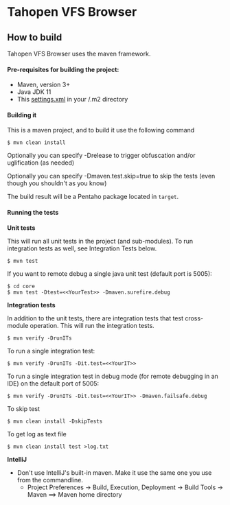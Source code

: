 # Tahopen VFS Browser #

How to build
--------------

Tahopen VFS Browser uses the maven framework. 


#### Pre-requisites for building the project:
* Maven, version 3+
* Java JDK 11
* This [settings.xml](https://raw.githubusercontent.com/pentaho/maven-parent-poms/master/maven-support-files/settings.xml) in your <user-home>/.m2 directory

#### Building it

This is a maven project, and to build it use the following command

```
$ mvn clean install
```
Optionally you can specify -Drelease to trigger obfuscation and/or uglification (as needed)

Optionally you can specify -Dmaven.test.skip=true to skip the tests (even though
you shouldn't as you know)

The build result will be a Pentaho package located in ```target```.

#### Running the tests

__Unit tests__

This will run all unit tests in the project (and sub-modules). To run integration tests as well, see Integration Tests below.

```
$ mvn test
```

If you want to remote debug a single java unit test (default port is 5005):

```
$ cd core
$ mvn test -Dtest=<<YourTest>> -Dmaven.surefire.debug
```

__Integration tests__

In addition to the unit tests, there are integration tests that test cross-module operation. This will run the integration tests.

```
$ mvn verify -DrunITs
```

To run a single integration test:

```
$ mvn verify -DrunITs -Dit.test=<<YourIT>>
```

To run a single integration test in debug mode (for remote debugging in an IDE) on the default port of 5005:

```
$ mvn verify -DrunITs -Dit.test=<<YourIT>> -Dmaven.failsafe.debug
```

To skip test

```
$ mvn clean install -DskipTests
```

To get log as text file

```
$ mvn clean install test >log.txt
```


__IntelliJ__

* Don't use IntelliJ's built-in maven. Make it use the same one you use from the commandline.
  * Project Preferences -> Build, Execution, Deployment -> Build Tools -> Maven ==> Maven home directory

